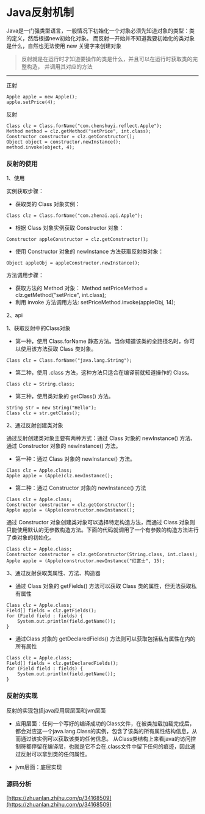 # Java反射机制

Java是一门强类型语言，一般情况下初始化一个对象必须先知道对象的类型：类的定义，然后根据new初始化对象。
而反射一开始并不知道我要初始化的类对象是什么，自然也无法使用 new 关键字来创建对象

>反射就是在运行时才知道要操作的类是什么，并且可以在运行时获取类的完整构造，
并调用其对应的方法
---

正射
```
Apple apple = new Apple();
apple.setPrice(4);
```

反射
```
Class clz = Class.forName("com.chenshuyi.reflect.Apple");
Method method = clz.getMethod("setPrice", int.class);
Constructor constructor = clz.getConstructor();
Object object = constructor.newInstance();
method.invoke(object, 4);
```

### 反射的使用

1、使用

实例获取步骤：

- 获取类的 Class 对象实例：
```
Class clz = Class.forName("com.zhenai.api.Apple");
```

- 根据 Class 对象实例获取 Constructor 对象：
```
Constructor appleConstructor = clz.getConstructor();
```

- 使用 Constructor 对象的 newInstance 方法获取反射类对象：
```
Object appleObj = appleConstructor.newInstance();
```

方法调用步骤：

- 获取方法的 Method 对象：
Method setPriceMethod = clz.getMethod("setPrice", int.class);
- 利用 invoke 方法调用方法:
setPriceMethod.invoke(appleObj, 14);

2、api

1、获取反射中的Class对象

- 第一种，使用 Class.forName 静态方法。当你知道该类的全路径名时，你可以使用该方法获取 Class 类对象。
```
Class clz = Class.forName("java.lang.String");
```

- 第二种，使用 .class 方法，这种方法只适合在编译前就知道操作的 Class。
```
Class clz = String.class;
```

- 第三种，使用类对象的 getClass() 方法。
```
String str = new String("Hello");
Class clz = str.getClass();
```

2、通过反射创建类对象

通过反射创建类对象主要有两种方式：通过 Class 对象的 newInstance() 方法、通过 Constructor 对象的 newInstance() 方法。

- 第一种：通过 Class 对象的 newInstance() 方法。
```
Class clz = Apple.class;
Apple apple = (Apple)clz.newInstance();
```

- 第二种：通过 Constructor 对象的 newInstance() 方法
```
Class clz = Apple.class;
Constructor constructor = clz.getConstructor();
Apple apple = (Apple)constructor.newInstance();
```

通过 Constructor 对象创建类对象可以选择特定构造方法，而通过 Class 对象则只能使用默认的无参数构造方法。下面的代码就调用了一个有参数的构造方法进行了类对象的初始化。
```
Class clz = Apple.class;
Constructor constructor = clz.getConstructor(String.class, int.class);
Apple apple = (Apple)constructor.newInstance("红富士", 15);
```

3、通过反射获取类属性、方法、构造器

- 通过 Class 对象的 getFields() 方法可以获取 Class 类的属性，但无法获取私有属性
```
Class clz = Apple.class;
Field[] fields = clz.getFields();
for (Field field : fields) {
    System.out.println(field.getName());
}
```

- 通过Class 对象的 getDeclaredFields() 方法则可以获取包括私有属性在内的所有属性
```
Class clz = Apple.class;
Field[] fields = clz.getDeclaredFields();
for (Field field : fields) {
    System.out.println(field.getName());
}
```

### 反射的实现

反射的实现包括java应用层层面和jvm层面

- 应用层面：任何一个写好的编译成功的Class文件，在被类加载加载完成后，都会对应这一个java.lang.Class<T>的实例，包含了该类的所有属性结构信息，从而通过该实例可以获取该类的任何信息。
从Class类结构上来看java的访问控制符都停留在编译层，也就是它不会在.class文件中留下任何的痕迹，因此通过反射可以拿到类的任何属性。

- jvm层面：底层实现

### 源码分析


[https://zhuanlan.zhihu.com/p/34168509](https://zhuanlan.zhihu.com/p/34168509)